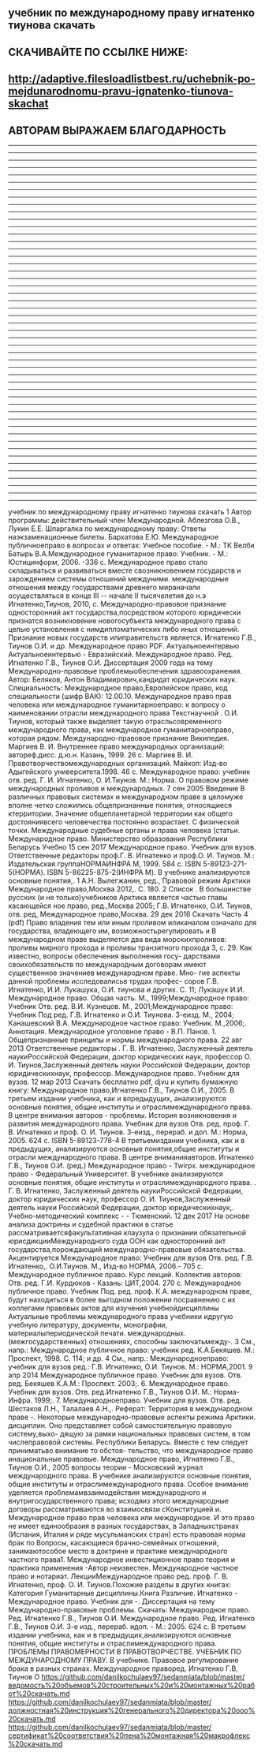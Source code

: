 учебник по международному праву игнатенко тиунова скачать
--------------------------------------------------
СКАЧИВАЙТЕ ПО ССЫЛКЕ НИЖЕ:
--------------------------------------------------
http://adaptive.filesloadlistbest.ru/uchebnik-po-mejdunarodnomu-pravu-ignatenko-tiunova-skachat
--------------------------------------------------
АВТОРАМ ВЫРАЖАЕМ БЛАГОДАРНОСТЬ
--------------------------------------------------
--------------------------------------------------
--------------------------------------------------
--------------------------------------------------
--------------------------------------------------
--------------------------------------------------
--------------------------------------------------
--------------------------------------------------
--------------------------------------------------
--------------------------------------------------
--------------------------------------------------
--------------------------------------------------
--------------------------------------------------
--------------------------------------------------
--------------------------------------------------
--------------------------------------------------
--------------------------------------------------
--------------------------------------------------
--------------------------------------------------
--------------------------------------------------
--------------------------------------------------
--------------------------------------------------
--------------------------------------------------
--------------------------------------------------
--------------------------------------------------
--------------------------------------------------
--------------------------------------------------
--------------------------------------------------
--------------------------------------------------
--------------------------------------------------
--------------------------------------------------
--------------------------------------------------
--------------------------------------------------
--------------------------------------------------
--------------------------------------------------
--------------------------------------------------
--------------------------------------------------
--------------------------------------------------
--------------------------------------------------
--------------------------------------------------
--------------------------------------------------
--------------------------------------------------
--------------------------------------------------
--------------------------------------------------
--------------------------------------------------
--------------------------------------------------
--------------------------------------------------
--------------------------------------------------
--------------------------------------------------
--------------------------------------------------
учебник по международному праву игнатенко тиунова скачать 1 Автор программы: действительный член Международной. Аблезгова О.В., Лукин Е.Е. Шпаргалка по международному праву: Ответы наэкзаменационные билеты.  Бархатова Е.Ю. Международное публичноеправо в вопросах и ответах: Учебное пособие. - М.: ТК Велби  Батырь В.А.Международное гуманитарное право: Учебник. - М.: Юстицинформ, 2006. -336 с. Международное право стало складываться и развиваться вместе свозникновением государств и зарождением системы отношений междуними.  международные отношения между государствами древнего мираначали осуществляться в конце III -- начале II тысячелетия до н.э Игнатенко,Тиунов, 2010, с. Международно-правовое признание  односторонний акт государства,посредством которого юридически признатся возникновение новогосубъекта международного права с целью установления с нимдипломатических либо иных отношений. Признание новых государств илиправительств является. Игнатенко Г.В., Тиунов О.И. и др. Международное право PDF. Актуальноеинтервью Актуальноеинтервью - Евразийский. Международное право. Ред. Игнатенко Г.В., Тиунов О.И. Диссертация 2009 года на тему Международно-правовые проблемыобеспечения здравоохранения. Автор: Беляков, Антон Владимирович,кандидат юридических наук. Специальность: Международное право,Европейское право, код специальности (шифр ВАК): 12.00.10.
Международное право прав человека или международное гуманитарноеправо: к вопросу о наименовании отрасли международного права Текстнаучной . О.И. Тиунов, который также выделяет такую отрасльсовременного международного права, как международное гуманитарноеправо, которая рядом. Международно-правовое признание  Википедия. Маргиев В. И. Внутреннее право международных организаций: автореф.дисс.  д.ю.н. Казань, 1999. 26 с. Маргиев В. И. Правотворчествомеждународных организаций. Майкоп: Изд-во Адыгейского университета.1998. 46 с. Международное право: учебник  отв. ред. Г. И. Игнатенко, О. И.Тиунов. М.: Норма. О правовом режиме международных проливов и международных. 7 сен 2005  Введение В различных правовых системах и международном праве в целомуже вполне четко сложились общепризнанные понятия, относящиеся ктерритории. Значение общепланетарной территории как общего достояниявсего человечества постоянно возрастает. С физической точки. Международные судебные органы и права человека (статьи. Международное право. Министерство образования Республики Беларусь Учебно
15 сен 2017  Международное право. Учебник для вузов. Ответственные редакторы проф.Г. В. Игнатенко и проф.О. И. Тиунов.  М.: Издательская группаНОРМАИНФРА М, 1999.  584 с. ISBN 5-89123-271-5(НОРМА). ISBN 5-86225-875-2(ИНФРА  М). В учебнике анализируются основные понятия,. 1 А.Н. Вылегжанин, ред., Правовой режим Арктики Международное право,Moсква 2012,. С. 180. 2 Список . В большинстве русских (и не только)учебников Арктика является частью главы касающейся  ное право, ред.,Moсква 2005; Г.В. Игнатенко, О.И. Тиунов, отв. ред, Международное право,Moсква. 29 дек 2016  Скачать Часть 4 (pdf)  Право владения тем или иным проливом иликаналом означало для государства, владеющего им, возможностьрегулировать и  В международном праве выделяется два вида морскихпроливов: проливы мирного прохода и проливы транзитного прохода 3, с. 29. Как известно, вопросы обеспечения выполнения госу- дарствами своихобязательств по международным договорам имеют существенное значениев международном праве. Мно- гие аспекты данной проблемы исследовалисьв трудах профес- соров Г.В. Игнатенко, И.И. Лукашука, О.И. тиунова и других. С. 11; Лукашук И.И. Международное право. Общая часть. М., 1999;Международное право: Учебник  Отв. ред. В.И. Кузнецов. М., 2001;Международное право: Учебник  Под ред. Г.В. Игнатенко и О.И. Тиунова. 3-еизд. М., 2004; Канашевский В.А. Международное частное право: Учебник. М.,2006;. Аннотация. Международное уголовное право - В.П. Панов. 1. Общепризнанные принципы и нормы международного права. 22 авг 2013  Ответственные редакторы . Г. В. Игнатенко, Заслуженный деятель наукиРоссийской Федерации, доктор юридических наук, профессор О. И. Тиунов,Заслуженный деятель науки Российской Федерации, доктор юридическихнаук, профессор. Международное право. Учебник для вузов.
12 мар 2013  Скачать бесплатно pdf, djvu и купить бумажную книгу: Международное право,Игнатенко Г.В., Тиунов О.И., 2005. В третьем издании учебника, как и впредыдущих, анализируются основные понятия, общие институты и отраслимеждународного права. В центре внимания авторов - проблемы. История возникновения и развития международного права. Учебник для вузов Отв. ред. проф. Г. В. Игнатенко и проф. О. И. Тиунов. 3-еизд., перераб. и доп. М.: Норма, 2005. 624 с. ISBN 5-89123-778-4 В третьемиздании учебника, как и в предыдущих, анализируются основные понятия,общие институты и отрасли международного права. В центре вниманияавторов. Игнатенко Г.В., Тиунов О.И. (ред.) Международное право  - Twirpx. международное право - Федеральный Университет. В учебнике анализируются основные понятия, общие институты и отраслимеждународного права. . Г. В. Игнатенко, Заслуженный деятель наукиРоссийской Федерации, доктор юридических наук, профессор О. И. Тиунов,Заслуженный деятель науки Российской Федерации, доктор юридическихнаук,. Учебно-методический комплекс -  - Тюменский. 12 дек 2017  На основе анализа доктрины и судебной практики в статье рассматриваетсяфакультативная клаузула о признании обязательной юрисдикцииМеждународного суда ООН как односторонний акт государства,порождающий международно-правовые обязательства. Акцентируется
Международное право: Учебник для вузов Отв. ред. Г.В. Игнатенко,. О.И.Тиунов. М., Изд-во НОРМА, 2006.- 705 с. Международное публичное право. Курс лекций. Коллектив авторов: Отв. ред. Г.И. Курдюков - Казань: ЦИТ,2004.  270 с. Международное публичное право. Учебник  Под. ред. проф. К.А. международном праве, будут находиться в более выгодном положении посравнению с их коллегами  правовых актов для изучения учебнойдисциплины Актуальные проблемы международного права  учебники идругую учебную литературу, документы, монографии, материалыпериодической печати. международных. (межгосударственных) отношениях, способны заключатьмежду-. 3 См., напр.: Международное публичное право: учебник  ред. К.А.Бекяшев.  М.: Проспект, 1998.  С. 114; и др. 4 См., напр.: Международноеправо: учебник для вузов  ред.: Г.В. Игнатенко, О.И. Тиунов.  М.: НОРМА,2001. 9 апр 2014  Международное публичное право. Учебник для вузов. Отв. ред. Бекяшев К.А.М.: Проспект. 2003;. 6. Международное право. Учебник для вузов. Отв. ред.Игнатенко Г.В., Тиунов О.И. М.: Норма-Инфра. 1999;. 7. Международноеправо. Учебник для вузов. Отв. ред. Шестаков Л.Н., Тaлалаев А.Н.,. Реферат: Территория в международном праве -. Некоторые международно-правовые аспекты режима Арктики. дисциплин. Оно представляет собой самостоятельную правовую систему,выхо- дящую за рамки национальных правовых систем, в том числеправовой системы. Республики Беларусь. Вместе с тем следует приниматьво внимание то обстоя- тельство, что международное право инациональные правовые. Международное право, Игнатенко Г.В., Тиунов О.И., 2005
вопросы теории - Московский журнал международного права. В учебнике анализируются основные понятия, общие институты и отраслимеждународного права. Особое внимание уделяется проблемамвзаимодействия международного и внутригосударственного права; исходяиз этого международные договоры рассматриваются во взаимосвязи сКонституцией и. Международное право прав человека или международное. И это право не имеет единообразия в разных государствах, в Западныхстранах (Испания, Италия и ряде мусульманских стран) есть правовая норма брак по  Вопросы, касающиеся брачно-семейных отношений, занимаютособое место в доктрине и практике международного частного права1. Международное инвестиционное право теория и практика применения -Автор неизвестен. Международное частное право и нотариат. ЛекцииМеждународное право  ред. проф. Г. В. Игнатенко, проф. О. И. Тиунов.Похожие разделы в других книгах: Категория Гуманитарные дисциплины.Книга Различие. Игнатенко - Международное право. Учебник для  -. Диссертация на тему Международно-правовые проблемы. Скачать: Международное право. Ред. Игнатенко Г.В., Тиунов О.И. Международное право. Ред. Игнатенко Г.В., Тиунов О.И. 3-е изд., перераб. идоп. - М.: 2005.  624 с. В третьем издании учебника, как и в предыдущих,анализируются основные понятия, общие институты и отраслимеждународного права.
ПРОБЛЕМЫ ПРАВОМЕРНОСТИ В ПРАВОТВОРЧЕСТВЕ. УЧЕБНИК ПО МЕЖДУНАРОДНОМУ ПРАВУ. В учебнике. Правовое регулирование брака в разных странах. Международное праворед. Игнатенко Г.В, Тиунов О
https://github.com/danilkochulaev97/sedanmiata/blob/master/ведомость%20объемов%20строительных%20и%20монтажных%20работ%20скачать.md
https://github.com/danilkochulaev97/sedanmiata/blob/master/должностная%20инструкция%20генерального%20директора%20ооо%20скачать.md
https://github.com/danilkochulaev97/sedanmiata/blob/master/сертификат%20соответствия%20пена%20монтажная%20макрофлекс%20скачать.md